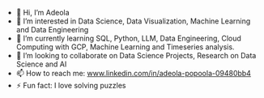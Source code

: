 - 👋 Hi, I’m Adeola
- 👀 I’m interested in Data Science, Data Visualization, Machine Learning and Data Engineering 
- 🌱 I’m currently learning SQL, Python, LLM, Data Engineering, Cloud Computing with GCP, Machine Learning and Timeseries analysis.
- 💞️ I’m looking to collaborate on Data Science Projects, Research on Data Science and AI
- 📫 How to reach me: www.linkedin.com/in/adeola-popoola-09480bb4
- ⚡ Fun fact: I love solving puzzles 

